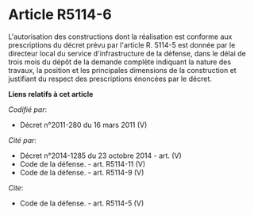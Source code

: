 # Article R5114-6

L'autorisation des constructions dont la réalisation est conforme aux prescriptions du décret prévu par l'article R. 5114-5
est donnée par le directeur local du service d'infrastructure de la défense, dans le délai de trois mois du dépôt de la
demande complète indiquant la nature des travaux, la position et les principales dimensions de la construction et justifiant
du respect des prescriptions énoncées par le décret.

**Liens relatifs à cet article**

_Codifié par_:

  - Décret n°2011-280 du 16 mars 2011 (V)

_Cité par_:

  - Décret n°2014-1285 du 23 octobre 2014 - art. (V)
  - Code de la défense. - art. R5114-11 (V)
  - Code de la défense. - art. R5114-9 (V)

_Cite_:

  - Code de la défense. - art. R5114-5 (V)
